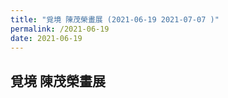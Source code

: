 ```yaml
---
title: "覓境 陳茂榮畫展 (2021-06-19 2021-07-07 )"
permalink: /2021-06-19
date: 2021-06-19
---
```

## 覓境 陳茂榮畫展


